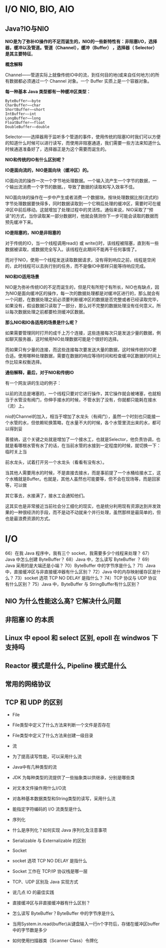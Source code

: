 # I/O NIO, BIO, AIO

## Java?IO与NIO

**NIO是为了弥补IO操作的不足而诞生的，NIO的一些新特性有：非阻塞I/O，选择器，缓冲以及管道。管道（Channel），缓冲（Buffer） ，选择器（ Selector）是其主要特征**。

**概念解释**

Channel——管道实际上就像传统IO中的流，到任何目的地(或来自任何地方)的所有数据都必须通过一个 Channel 对象。一个 Buffer 实质上是一个容器对象。

**每一种基本 Java 类型都有一种缓冲区类型：**

```
ByteBuffer——byte
CharBuffer——char
ShortBuffer——short
IntBuffer——int
LongBuffer——long
FloatBuffer——float
DoubleBuffer——double
```

Selector——选择器用于监听多个管道的事件，使用传统的阻塞IO时我们可以方便的知道什么时候可以进行读写，而使用非阻塞通道，我们需要一些方法来知道什么时候通道准备好了，选择器正是为这个需要而诞生的。

**NIO和传统的IO有什么区别呢？**

**IO是面向流的，NIO是面向块（缓冲区）的。**

IO面向流的操作一次一个字节地处理数据。一个输入流产生一个字节的数据，一个输出流消费一个字节的数据。，导致了数据的读取和写入效率不佳。

NIO面向块的操作在一步中产生或者消费一个数据块。按块处理数据比按(流式的)字节处理数据要快得多，同时数据读取到一个它稍后处理的缓冲区，需要时可在缓冲区中前后移动。这就增加了处理过程中的灵活性。通俗来说，NIO采取了“预读”的方式，当你读取某一部分数据时，他就会猜测你下一步可能会读取的数据而预先缓冲下来。

**IO是阻塞的，NIO是非阻塞的**

对于传统的IO，当一个线程调用read() 或 write()时，该线程被阻塞，直到有一些数据被读取，或数据完全写入。该线程在此期间不能再干任何事情了。

而对于NIO，使用一个线程发送读取数据请求，没有得到响应之前，线程是空闲的，此时线程可以去执行别的任务，而不是像IO中那样只能等待响应完成。

**NIO和IO适用场景**

NIO是为弥补传统IO的不足而诞生的，但是尺有所短寸有所长，NIO也有缺点，因为NIO是面向缓冲区的操作，每一次的数据处理都是对缓冲区进行的，那么就会有一个问题，在数据处理之前必须要判断缓冲区的数据是否完整或者已经读取完毕，如果没有，假设数据只读取了一部分，那么对不完整的数据处理没有任何意义。所以每次数据处理之前都要检测缓冲区数据。

**那么NIO和IO各适用的场景是什么呢？**

如果需要管理同时打开的成千上万个连接，这些连接每次只是发送少量的数据，例如聊天服务器，这时候用NIO处理数据可能是个很好的选择。

而如果只有少量的连接，而这些连接每次要发送大量的数据，这时候传统的IO更合适。使用哪种处理数据，需要在数据的响应等待时间和检查缓冲区数据的时间上作比较来权衡选择。

**通俗解释，最后，对于NIO和传统IO**

有一个网友讲的生动的例子：

以前的流总是堵塞的，一个线程只要对它进行操作，其它操作就会被堵塞，也就相当于水管没有阀门，你伸手接水的时候，不管水到了没有，你就都只能耗在接水（流）上。

nio的Channel的加入，相当于增加了水龙头（有阀门），虽然一个时刻也只能接一个水管的水，但依赖轮换策略，在水量不大的时候，各个水管里流出来的水，都可以得到妥

善接纳，这个关键之处就是增加了一个接水工，也就是Selector，他负责协调，也就是看哪根水管有水了的话，在当前水管的水接到一定程度的时候，就切换一下：临时关上当

前水龙头，试着打开另一个水龙头（看看有没有水）。

当其他人需要用水的时候，不是直接去接水，而是事前提了一个水桶给接水工，这个水桶就是Buffer。也就是，其他人虽然也可能要等，但不会在现场等，而是回家等，可以做

其它事去，水接满了，接水工会通知他们。

这其实也是非常接近当前社会分工细化的现实，也是统分利用现有资源达到并发效果的一种很经济的手段，而不是动不动就来个并行处理，虽然那样是最简单的，但也是最浪费资源的方式。

# I/O 

66）在我 Java 程序中，我有三个 socket，我需要多少个线程来处理？ 
67）Java 中怎么创建 ByteBuffer？ 
68）Java 中，怎么读写 ByteBuffer ？ 
69）Java 采用的是大端还是小端？ 
70）ByteBuffer 中的字节序是什么？ 
71）Java 中，直接缓冲区与非直接缓冲器有什么区别？ 
72）Java 中的内存映射缓存区是什么？ 
73）socket 选项 TCP NO DELAY 是指什么？ 
74）TCP 协议与 UDP 协议有什么区别？ 
75）Java 中，ByteBuffer 与 StringBuffer有什么区别？

## NIO 为什么性能这么高? 它解决什么问题

## 非阻塞 IO 的本质

## Linux 中 epool 和 select 区别, epoll 在 windwos 下支持吗

## Reactor 模式是什么, Pipeline 模式是什么

## 常用的网络协议

## TCP 和 UDP 的区别

* File

* File类型中定义了什么方法来判断一个文件是否存在

* File类型中定义了什么方法来创建一级目录

* 流

* 为了提高读写性能，可以采用什么流

* Java中有几种类型的流

* JDK 为每种类型的流提供了一些抽象类以供继承，分别是哪些类

* 对文本文件操作用什么I/O流

* 对各种基本数据类型和String类型的读写，采用什么流

* 能指定字符编码的 I/O 流类型是什么

* 序列化

* 什么是序列化？如何实现 Java 序列化及注意事项

* Serializable 与 Externalizable 的区别

* Socket

* socket 选项 TCP NO DELAY 是指什么

* Socket 工作在 TCP/IP 协议栈是哪一层

* TCP、UDP 区别及 Java 实现方式

* 说几点 IO 的最佳实践

* 直接缓冲区与非直接缓冲器有什么区别？

* 怎么读写 ByteBuffer？ByteBuffer 中的字节序是什么

* 当用System.in.read(buffer)从键盘输入一行n个字符后，存储在缓冲区buffer中的字节数是多少

* 如何使用扫描器类（Scanner Class）令牌化




